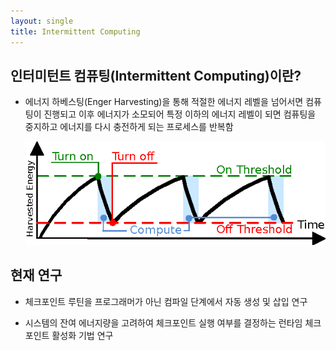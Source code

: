 ```yaml
---
layout: single
title: Intermittent Computing 
---
```




## 인터미턴트 컴퓨팅(Intermittent Computing)이란?

- 에너지 하베스팅(Enger Harvesting)을 통해 적절한 에너지 레벨을 넘어서면 컴퓨팅이 진행되고 이후 에너지가 소모되어 특정 이하의 에너지 레벨이 되면 컴퓨팅을 중지하고 에너지를 다시 충전하게 되는 프로세스를 반복함

  ![01_intermittent_computing](/assets/img/ic/01_intermittent_computing.png)



## 현재 연구

- 체크포인트 루틴을 프로그래머가 아닌 컴파일 단계에서 자동 생성 및 삽입 연구

- 시스템의 잔여 에너지량을 고려하여 체크포인트 실행 여부를 결정하는 런타임 체크포인트 활성화 기법 연구


